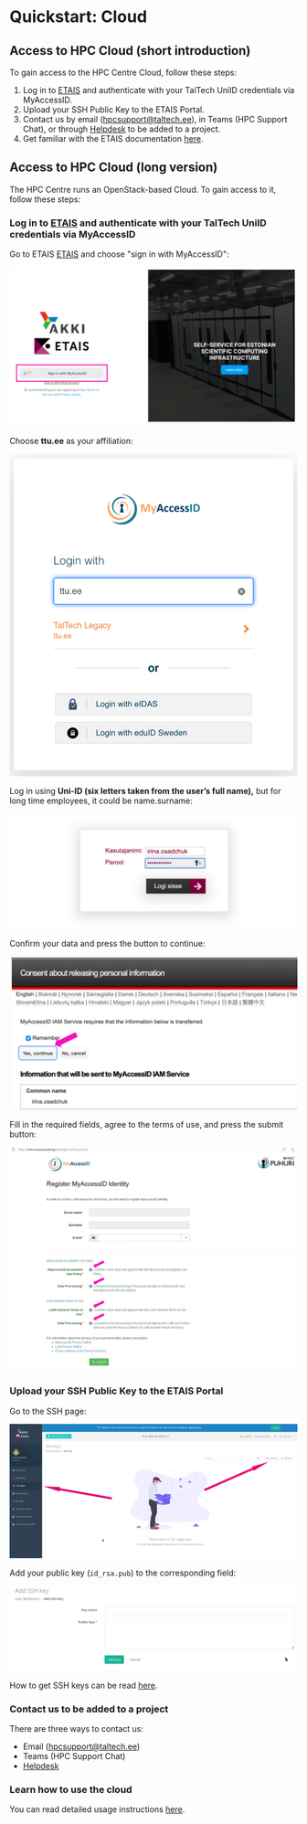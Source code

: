 # Quickstart: Cloud

## Access to HPC Cloud (short introduction)

To gain access to the HPC Centre Cloud, follow these steps:

1. Log in to [ETAIS](https://minu.etais.ee) and authenticate with your TalTech UniID credentials via MyAccessID.
2. Upload your SSH Public Key to the ETAIS Portal.
3. Contact us by email ([hpcsupport@taltech.ee](mailto:hpcsupport@taltech.ee)), in Teams (HPC Support Chat), or through [Helpdesk](https://taltech.atlassian.net/servicedesk/customer/portal/18) to be added to a project.
4. Get familiar with the ETAIS documentation [here](https://etais.ee/using/).

## Access to HPC Cloud (long version)

The HPC Centre runs an OpenStack-based Cloud. To gain access to it, follow these steps:

### Log in to [ETAIS](https://minu.etais.ee) and authenticate with your TalTech UniID credentials via MyAccessID

Go to ETAIS [ETAIS](https://minu.etais.ee) and choose "sign in with MyAccessID":

![etais](/access/attachments/etais.png)

Choose **ttu.ee** as your affiliation:

![etais-login-2 alt ><](/access/attachments/MyAccessID1.png)

Log in using **Uni-ID (six letters taken from the user’s full name),** but for long time employees, it could be name.surname:

![etais-login-3 alt ><](/access/attachments/etais-2.png)

Confirm your data and press the button to continue:

![etais](/access/attachments/etais-3-1.png)

Fill in the required fields, agree to the terms of use, and press the submit button:

![etais](/access/attachments/MyAccessID-1.png)

### Upload your SSH Public Key to the ETAIS Portal

Go to the SSH page:

![etais-login-6](/access/attachments/etais-login-6.png)

Add your public key (`id_rsa.pub`) to the corresponding field:

![etais-login-7](/access/attachments/etais-login-7.png)

How to get SSH keys can be read [here](/access/ssh).

### Contact us to be added to a project

There are three ways to contact us:

- Email ([hpcsupport@taltech.ee](mailto:hpcsupport@taltech.ee))
- Teams (HPC Support Chat)
- [Helpdesk](https://taltech.atlassian.net/servicedesk/customer/portal/18)

### Learn how to use the cloud

You can read detailed usage instructions [here](https://etais.ee/using/).
